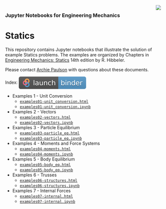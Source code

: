 
<a href="https://madisoncollege.edu">
<img src="https://madisoncollege.edu/sites/all/themes/mc_15_main/logo.png" align='right' style="height:100px" >
</a>

### Jupyter Notebooks for Engineering Mechanics
# Statics


This repository contains Jupyter notebooks that illustrate the solution of 
example Statics problems.
The examples are organized by Chapters in 
[Engineering Mechanics: Statics](https://www.pearson.com/us/higher-education/product/Hibbeler-Engineering-Mechanics-Statics-14th-Edition/9780133918922.html) 
14th edition by R. Hibbeler.

Please contact 
[Archie Paulson](http://madisoncollegephysics.net/paulson_contact.html) 
with questions about these documents.

Index: 
<a href="https://mybinder.org/v2/gh/archiepaulson/statics_notebooks/master">
<img src="images/launch-binder.svg" style="vertical-align:middle">
</a>

- Examples 1 - Unit Conversion
    - [`examples01-unit_conversion.html`](ipy/examples01-unit_conversion.html)
    - [`examples01-unit_conversion.ipynb`](ipy/examples01-unit_conversion.ipynb)
- Examples 2 - Vectors
    - [`examples02-vectors.html`](ipy/examples02-vectors.html)
    - [`examples02-vectors.ipynb`](ipy/examples02-vectors.ipynb)
- Examples 3 - Particle Equilibrium
    - [`examples03-particle_eq.html`](ipy/examples03-particle_eq.html)
    - [`examples03-particle_eq.ipynb`](ipy/examples03-particle_eq.ipynb)
- Examples 4 - Moments and Force Systems
    - [`examples04-moments.html`](ipy/examples04-moments.html)
    - [`examples04-moments.ipynb`](ipy/examples04-moments.ipynb)
- Examples 5 - Body Equilibrium
    - [`examples05-body_eq.html`](ipy/examples05-body_eq.html)
    - [`examples05-body_eq.ipynb`](ipy/examples05-body_eq.ipynb)
- Examples 6 - Trusses
    - [`examples06-structures.html`](ipy/examples06-structures.html)
    - [`examples06-structures.ipynb`](ipy/examples06-structures.ipynb)
- Examples 7 - Internal Forces
    - [`examples07-internal.html`](ipy/examples07-internal.html)
    - [`examples07-internal.ipynb`](ipy/examples07-internal.ipynb)

